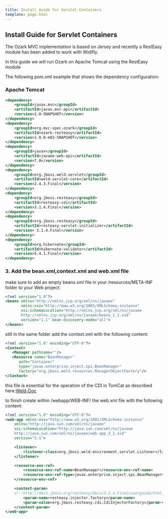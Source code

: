 ```yaml
---
title: Install Guide for Servlet Containers
template: page.html
---
```


## Install Guide for Servlet Containers

The Ozark MVC implementation is based on Jersey and recently a RestEasy module has been added to work with Widlfly.

In this guide we will run Ozark on Apache Tomcat using the RestEasy module

The following pom.xml example that shows the dependency configuration:

### Apache Tomcat

```xml
<dependency>
    <groupId>javax.mvc</groupId>
    <artifactId>javax.mvc-api</artifactId>
    <version>1.0-SNAPSHOT</version>
</dependency>
<dependency>
    <groupId>org.mvc-spec.ozark</groupId>
    <artifactId>ozark-resteasy</artifactId>
    <version>1.0.0-m03-SNAPSHOT</version>
</dependency>
<dependency>
    <groupId>javax</groupId>
	<artifactId>javaee-web-api</artifactId>
	<version>7.0</version>
</dependency>
<dependency>
	<groupId>org.jboss.weld.servlet</groupId>
	<artifactId>weld-servlet-core</artifactId>
	<version>2.4.3.Final</version>
</dependency>
<dependency>
	<groupId>org.jboss.resteasy</groupId>
	<artifactId>resteasy-cdi</artifactId>
	<version>3.1.4.Final</version>
</dependency>
<dependency>
	<groupId>org.jboss.resteasy</groupId>
	<artifactId>resteasy-servlet-initializer</artifactId>
	<version> 3.1.4.Final</version>
</dependency>
<dependency>
	<groupId>org.hibernate</groupId>
	<artifactId>hibernate-validator</artifactId>
	<version>5.4.1.Final</version>
</dependency>
```
### 3. Add the bean.xml,context.xml and web.xml file
make sure to add an empty beans.xml file in your /resources/META-INF folder to your Web project:

```xml
<?xml version="1.0"?>
<beans xmlns="http://xmlns.jcp.org/xml/ns/javaee" 
       xmlns:xsi="http://www.w3.org/2001/XMLSchema-instance"
	   xsi:schemaLocation="http://xmlns.jcp.org/xml/ns/javaee 
       http://xmlns.jcp.org/xml/ns/javaee/beans_1_1.xsd"
	   version="1.1" bean-discovery-mode="all">
</beans>
```
still in the same folder add the context.xml with the following content:

```xml
<?xml version="1.0" encoding="UTF-8"?>
<Context>
   <Manager pathname=""/> 
   <Resource name="BeanManager"
      auth="Container"
      type="javax.enterprise.inject.spi.BeanManager"
      factory="org.jboss.weld.resources.ManagerObjectFactory"/>
</Context>
```
this file is essential for the operation of the CDI in TomCat as described here:[Weld-Doc](http://docs.jboss.org/weld/reference/latest/en-US/html_single/#_tomcat) 

to finish create within /webapp/WEB-INF/ the web.xml file with the following content:

```xml
<?xml version="1.0" encoding="UTF-8"?>
<web-app xmlns:xsi="http://www.w3.org/2001/XMLSchema-instance"
	xmlns="http://java.sun.com/xml/ns/javaee"
	xsi:schemaLocation="http://java.sun.com/xml/ns/javaee 
    http://java.sun.com/xml/ns/javaee/web-app_3_1.xsd"
	version="3.1">

	<listener>
		<listener-class>org.jboss.weld.environment.servlet.Listener</listener-class>
	</listener>

	<resource-env-ref>
		<resource-env-ref-name>BeanManager</resource-env-ref-name>
		<resource-env-ref-type>javax.enterprise.inject.spi.BeanManager</resource-env-ref-type>
	</resource-env-ref>

	<context-param>
    <!--http://docs.jboss.org/resteasy/docs/3.1.4.Final/userguide/html_single/index.html#d4e143 -->
		<param-name>resteasy.injector.factory</param-name>
		<param-value>org.jboss.resteasy.cdi.CdiInjectorFactory</param-value>
	</context-param>
</web-app>
```

